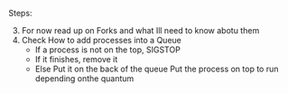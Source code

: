 Steps:

<!-- 1) Figure out the Command Line Arguements and Functions  -->
<!-- 2) Figure out the executable -->
3) For now read up on Forks and what Ill need to know abotu them
4) Check How to add processes into a Queue
    - If a process is not on the top, SIGSTOP
    - If it finishes, remove it
    - Else
        Put it on the back of the queue
        Put the process on top to run depending onthe quantum